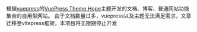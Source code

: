 根据[vuepress](https://vuepress.vuejs.org/zh/)的[VuePress Theme Hope](https://theme-hope.vuejs.press/zh/)主题开发的文档、博客、普通网站功能集合的自用型网站。
由于文档数量过多，vuepress以及主题无法满足需求，文章迁移至vitepress框架，本项目将无限期停止开发
